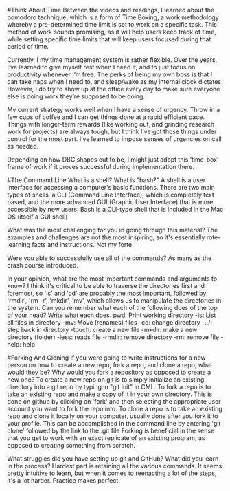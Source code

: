 #Think About Time
Between the videos and readings, I learned about the pomodoro technique, which is a form of Time Boxing, a work methodology whereby a pre-determined time limit is set to work on a specific task. This method of work sounds promising, as it will help users keep track of time, while setting specific time limits that will keep users focused during that period of time.

Currently, I my time management system is rather flexible. Over the years, I’ve learned to give myself rest when I need it, and to just focus on productivity whenever I’m free. The perks of being my own boss is that  I can take naps when I need to, and sleep/wake as my internal clock dictates. However, I do try to show up at the office every day to make sure everyone else is doing work they’re supposed to be doing.

My current strategy works well when I have a sense of urgency. Throw in a few cups of coffee and I can get things done at a rapid efficient pace. Things with longer-term rewards (like working out, and grinding research work for projects) are always tough, but I think I’ve got those things under control for the most part. I’ve learned to impose senses of urgencies on call as needed.

Depending on how DBC shapes out to be, I might just adopt this ‘time-box’ frame of work if it proves successful during implementation there.

#The Command Line
What is a shell? What is "bash?"
A shell is a user interface for accessing a computer's basic functions. There are two main types of shells, a CLI (Command Line Interface), which is completely text based, and the more advanced GUI (Graphic User Interface) that is more accessible by new users. Bash is a CLI-type shell that is included in the Mac OS (itself a GUI shell)

What was the most challenging for you in going through this material?
The examples and challenges are not the most inspiring, so it's essentially rote-learning facts and instructions. Not my forte.

Were you able to successfully use all of the commands?
As many as the crash course introduced.

In your opinion, what are the most important commands and arguments to know?
I think it's critical to be able to traverse the directories first and foremost, so 'ls' and 'cd' are probably the most important, followed by 'rmdir', 'rm -r', 'mkdir', 'mv', which allows us to manipulate the directories in the system.
Can you remember what each of the following does of the top of your head? Write what each does.
pwd: Print working directory
-ls: List all files in directory
-mv: Move (renames) files
-cd: change directory
-../: step back in directory
-touch: create a new file
-mkdir: make a new directory (folder)
-less: reads file
-rmdir: remove directory
-rm: remove file
-help: help

#Forking And Cloning
If you were going to write instructions for a new person on how to create a new repo, fork a repo, and clone a repo, what would they be? Why would you fork a repository as opposed to create a new one?
To create a new repo on git is to simply initialize an existing directory into a git repo by typing in "git init" in CML.
To fork a repo is to take an existing repo and make a copy of it in your own directory. This is done on github by clicking on 'fork' and then selecting the appropriate user account you want to fork the repo into.
To clone a repo is to take an existing repo and clone it locally on your computer, usually done after you fork it to your profile. This can be accomplished in the command line by entering 'git clone' followed by the link to the .git file
Forking is beneficial in the sense that you get to work with an exact replicate of an existing program, as opposed to creating something from scratch.

What struggles did you have setting up git and GitHub? What did you learn in the process?
Hardest part is retaining all the various commands. It seems pretty intuitive to learn, but when it comes to reenacting a lot of the steps, it's a lot harder. Practice makes perfect.